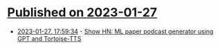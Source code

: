# [Published on 2023-01-27](index.md)

* [2023-01-27, 17:59:34](https://news.ycombinator.com/item?id=34549402) - [Show HN: ML paper podcast generator using GPT and Tortoise-TTS](https://scribepod.substack.com/p/scribepod-1)
